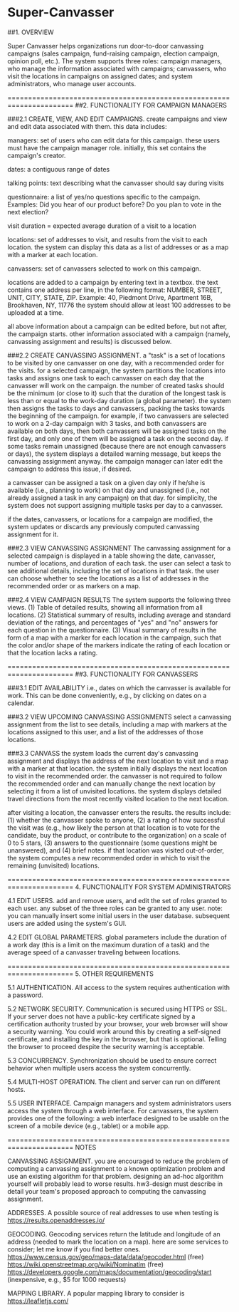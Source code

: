 # Super-Canvasser
##1. OVERVIEW

Super Canvasser helps organizations run door-to-door canvassing campaigns (sales campaign, fund-raising campaign, election campaign, opinion poll, etc.).  The system supports three roles: campaign managers, who manage the information associated with campaigns; canvassers, who visit the locations in campaigns on assigned dates; and system administrators, who manage user accounts.

======================================================================
##2. FUNCTIONALITY FOR CAMPAIGN MANAGERS

###2.1 CREATE, VIEW, AND EDIT CAMPAIGNS.  create campaigns and view and edit data associated with them.  this data includes:

managers: set of users who can edit data for this campaign.  these users must have the campaign manager role.  initially, this set contains the campaign's creator.

dates: a contiguous range of dates

talking points: text describing what the canvasser should say during visits 

questionnaire: a list of yes/no questions specific to the campaign.  Examples: Did you hear of our product before?  Do you plan to vote in the next election?

visit duration = expected average duration of a visit to a location

locations: set of addresses to visit, and results from the visit to each location.  the system can display this data as a list of addresses or as a map with a marker at each location.

canvassers: set of canvassers selected to work on this campaign.

locations are added to a campaign by entering text in a textbox.  the text contains one address per line, in the following format: NUMBER, STREET, UNIT, CITY, STATE, ZIP.  Example: 40, Piedmont Drive, Apartment 16B, Brookhaven, NY, 11776  the system should allow at least 100 addresses to be uploaded at a time.

all above information about a campaign can be edited before, but not after, the campaign starts.  other information associated with a campaign (namely, canvassing assignment and results) is discussed below.

###2.2 CREATE CANVASSING ASSIGNMENT.  a "task" is a set of locations to be visited by one canvasser on one day, with a recommended order for the visits.   for a selected campaign, the system partitions the locations into tasks and assigns one task to each canvasser on each day that the canvasser will work on the campaign.  the number of created tasks should be the minimum (or close to it) such that the duration of the longest task is less than or equal to the work-day duration (a global parameter).  the system then assigns the tasks to days and canvassers, packing the tasks towards the beginning of the campaign.  for example, if two canvassers are selected to work on a 2-day campaign with 3 tasks, and both canvassers are available on both days, then both canvassers will be assigned tasks on the first day, and only one of them will be assigned a task on the second day.  if some tasks remain unassigned (because there are not enough canvassers or days), the system displays a detailed warning message, but keeps the canvassing assignment anyway.  the campaign manager can later edit the campaign to address this issue, if desired.

a canvasser can be assigned a task on a given day only if he/she is available (i.e., planning to work) on that day and unassigned (i.e., not already assigned a task in any campaign) on that day.  for simplicity, the system does not support assigning multiple tasks per day to a canvasser.

if the dates, canvassers, or locations for a campaign are modified, the system updates or discards any previously computed canvassing assignment for it.

###2.3 VIEW CANVASSING ASSIGNMENT
The canvassing assignment for a selected campaign is displayed in a table showing the date, canvasser, number of locations, and duration of each task.  the user can select a task to see additional details, including the set of locations in that task.  the user can choose whether to see the locations as a list of addresses in the recommended order or as markers on a map.

###2.4 VIEW CAMPAIGN RESULTS
The system supports the following three views.  (1) Table of detailed results, showing all information from all locations.  (2) Statistical summary of results, including average and standard deviation of the ratings, and percentages of "yes" and "no" answers for each question in the questionnaire.  (3) Visual summary of results in the form of a map with a marker for each location in the campaign, such that the color and/or shape of the markers indicate the rating of each location or that the location lacks a rating.

======================================================================
##3. FUNCTIONALITY FOR CANVASSERS

###3.1 EDIT AVAILABILITY
i.e., dates on which the canvasser is available for work.  This can be done conveniently, e.g., by clicking on dates on a calendar.

###3.2 VIEW UPCOMING CANVASSING ASSIGNMENTS
select a canvassing assignment from the list to see details, including a map with markers at the locations assigned to this user, and a list of the addresses of those locations.

###3.3 CANVASS
the system loads the current day's canvassing assignment and displays the address of the next location to visit and a map with a marker at that location.  the system initially displays the next location to visit in the recommended order.  the canvasser is not required to follow the recommended order and can manually change the next location by selecting it from a list of unvisited locations.  the system displays detailed travel directions from the most recently visited location to the next location.

after visiting a location, the canvasser enters the results.  the results include: (1) whether the canvasser spoke to anyone, (2) a rating of how successful the visit was (e.g., how likely the person at that location is to vote for the candidate, buy the product, or contribute to the organization) on a scale of 0 to 5 stars, (3) answers to the questionnaire (some questions might be unanswered), and (4) brief notes.  if that location was visited out-of-order, the system computes a new recommended order in which to visit the remaining (unvisited) locations.

======================================================================
4. FUNCTIONALITY FOR SYSTEM ADMINISTRATORS

4.1 EDIT USERS.  add and remove users, and edit the set of roles granted to each user.  any subset of the three roles can be granted to any user.  note: you can manually insert some initial users in the user database.  subsequent users are added using the system's GUI.

4.2 EDIT GLOBAL PARAMETERS.  global parameters include the duration of a work day (this is a limit on the maximum duration of a task) and the average speed of a canvasser traveling between locations.

======================================================================
5. OTHER REQUIREMENTS

5.1 AUTHENTICATION.  All access to the system requires authentication with a password.

5.2 NETWORK SECURITY.  Communication is secured using HTTPS or SSL.  If your server does not have a public-key certificate signed by a certification authority trusted by your browser, your web browser will show a security warning.  You could work around this by creating a self-signed certificate, and installing the key in the browser, but that is optional.  Telling the browser to proceed despite the security warning is acceptable.

5.3 CONCURRENCY.  Synchronization should be used to ensure correct behavior when multiple users access the system concurrently.

5.4 MULTI-HOST OPERATION.  The client and server can run on different hosts.

5.5 USER INTERFACE.  Campaign managers and system administrators users access the system through a web interface.  For canvassers, the system provides one of the following: a web interface designed to be usable on the screen of a mobile device (e.g., tablet) or a mobile app.

======================================================================
NOTES

CANVASSING ASSIGNMENT.  you are encouraged to reduce the problem of computing a canvassing assignment to a known optimization problem and use an existing algorithm for that problem.  designing an ad-hoc algorithm yourself will probably lead to worse results.  hw3-design must describe in detail your team's proposed approach to computing the canvassing assignment.

ADDRESSES.  A possible source of real addresses to use when testing is 
https://results.openaddresses.io/

GEOCODING.  Geocoding services return the latitude and longitude of an address (needed to mark the location on a map).  here are some services to consider; let me know if you find better ones.
https://www.census.gov/geo/maps-data/data/geocoder.html  (free)
https://wiki.openstreetmap.org/wiki/Nominatim (free)
https://developers.google.com/maps/documentation/geocoding/start
  (inexpensive, e.g., $5 for 1000 requests)

MAPPING LIBRARY.  A popular mapping library to consider is https://leafletjs.com/
